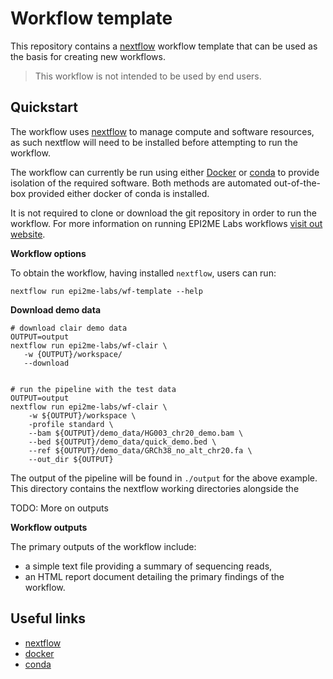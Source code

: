 # Workflow template

This repository contains a [nextflow](https://www.nextflow.io/) workflow
template that can be used as the basis for creating new workflows.

> This workflow is not intended to be used by end users.


## Quickstart

The workflow uses [nextflow](https://www.nextflow.io/) to manage compute and 
software resources, as such nextflow will need to be installed before attempting
to run the workflow.

The workflow can currently be run using either
[Docker](https://www.docker.com/products/docker-desktop) or
[conda](https://docs.conda.io/en/latest/miniconda.html) to provide isolation of
the required software. Both methods are automated out-of-the-box provided
either docker of conda is installed.

It is not required to clone or download the git repository in order to run the workflow.
For more information on running EPI2ME Labs workflows [visit out website](https://labs.epi2me.io/wfindex).

**Workflow options**

To obtain the workflow, having installed `nextflow`, users can run:

```
nextflow run epi2me-labs/wf-template --help
```

**Download demo data**

```
# download clair demo data
OUTPUT=output
nextflow run epi2me-labs/wf-clair \
   -w {OUTPUT}/workspace/
   --download 
```

```

# run the pipeline with the test data
OUTPUT=output
nextflow run epi2me-labs/wf-clair \
    -w ${OUTPUT}/workspace \
    -profile standard \
    --bam ${OUTPUT}/demo_data/HG003_chr20_demo.bam \
    --bed ${OUTPUT}/demo_data/quick_demo.bed \
    --ref ${OUTPUT}/demo_data/GRCh38_no_alt_chr20.fa \
    --out_dir ${OUTPUT}
```

The output of the pipeline will be found in `./output` for the above
example. This directory contains the nextflow working directories alongside
the 

TODO: More on outputs

**Workflow outputs**

The primary outputs of the workflow include:

* a simple text file providing a summary of sequencing reads,
* an HTML report document detailing the primary findings of the workflow.


## Useful links

* [nextflow](https://www.nextflow.io/)
* [docker](https://www.docker.com/products/docker-desktop)
* [conda](https://docs.conda.io/en/latest/miniconda.html)